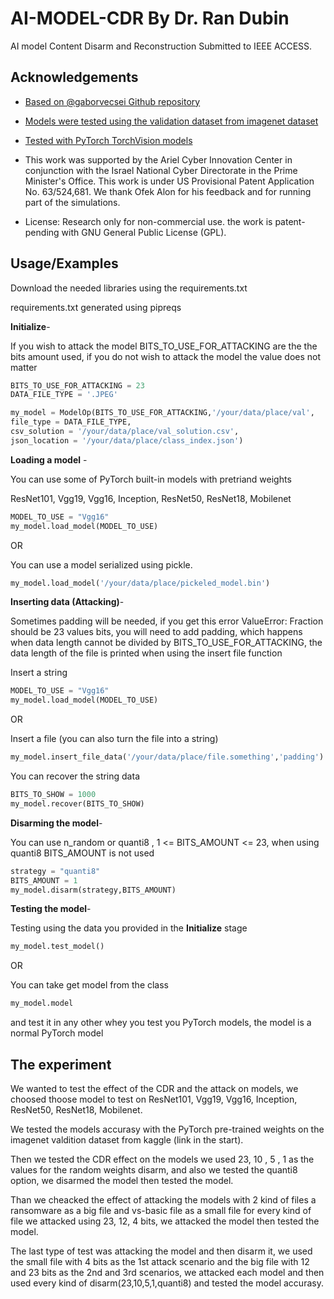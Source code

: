 # AI-MODEL-CDR By Dr. Ran Dubin


AI model Content Disarm and Reconstruction Submitted to IEEE ACCESS.


## Acknowledgements

 - [Based on @gaborvecsei Github repository](https://github.com/gaborvecsei/Neural-Network-Steganography)
 
 - [Models were tested using the validation dataset from imagenet dataset](https://www.kaggle.com/competitions/imagenet-object-localization-challenge/data) 
 - [Tested with PyTorch TorchVision models](https://pytorch.org/vision/0.8/models.html)

 - This work was supported by the Ariel Cyber Innovation Center in conjunction with the Israel National Cyber Directorate in the Prime Minister's Office. This work is under US Provisional Patent Application No. 63/524,681. We thank Ofek Alon for his feedback and for running part of the simulations.
 - License: Research only for non-commercial use. the work is patent-pending with GNU General Public License (GPL).
 



## Usage/Examples

Download the needed libraries using the requirements.txt

requirements.txt generated using pipreqs


**Initialize**- 

If you wish to attack the model BITS_TO_USE_FOR_ATTACKING are the the bits amount used, if you do not wish to attack the model the value does not matter
```python
BITS_TO_USE_FOR_ATTACKING = 23
DATA_FILE_TYPE = '.JPEG'

my_model = ModelOp(BITS_TO_USE_FOR_ATTACKING,'/your/data/place/val',
file_type = DATA_FILE_TYPE,
csv_solution = '/your/data/place/val_solution.csv',
json_location = '/your/data/place/class_index.json')
```
**Loading a model** -

You can use some of PyTorch built-in models with pretriand weights 

ResNet101, Vgg19, Vgg16, Inception, ResNet50, ResNet18, Mobilenet
```python
MODEL_TO_USE = "Vgg16"
my_model.load_model(MODEL_TO_USE)
```
OR

You can use a model serialized using pickle.
```python
my_model.load_model('/your/data/place/pickeled_model.bin')
```

**Inserting data (Attacking)**-

Sometimes padding will be needed, if you get this error ValueError: Fraction should be 23 values bits, you will need to add padding, which happens when data length cannot be divided by BITS_TO_USE_FOR_ATTACKING, the data length of the file is printed when using the insert file function

Insert a string 
```python
MODEL_TO_USE = "Vgg16"
my_model.load_model(MODEL_TO_USE)
```
OR

Insert a file (you can also turn the file into a string)
```python
my_model.insert_file_data('/your/data/place/file.something','padding')
```

You can recover the string data 

```python
BITS_TO_SHOW = 1000
my_model.recover(BITS_TO_SHOW)
```


**Disarming the model**-

You can use n_random or quanti8 , 1 <= BITS_AMOUNT <= 23, when using quanti8 BITS_AMOUNT is not used
```python
strategy = "quanti8"
BITS_AMOUNT = 1
my_model.disarm(strategy,BITS_AMOUNT)
```

**Testing the model**-

Testing using the data you provided in the **Initialize** stage 
```python
my_model.test_model()

```

OR

You can take get model from the class 
```python
my_model.model

```
and test it in any other whey you test you PyTorch models, the model is a normal PyTorch model



## The experiment


We wanted to test the effect of the CDR and the attack on models, we choosed thoose model to test on ResNet101, Vgg19, Vgg16, Inception, ResNet50, ResNet18, Mobilenet.

We tested the models accurasy with the PyTorch pre-trained weights on the imagenet valdition dataset from kaggle (link in the start).

Then we tested the CDR effect on the models we used 23, 10 , 5 , 1 as the values for the random weights disarm, and also we tested the quanti8 option, we disarmed the model then tested the model.

Than we cheacked the effect of attacking the models with 2 kind of files a ransomware as a big file and vs-basic file as a small file for every kind of file we attacked using 23, 12, 4 bits, we attacked the model then tested the model.

The last type of test was attacking the model and then disarm it, we used the small file with 4 bits as the 1st attack scenario and the big file with 12 and 23 bits as the 2nd and 3rd scenarios, we attacked each model and then used every kind of disarm(23,10,5,1,quanti8) and tested the model accurasy.

